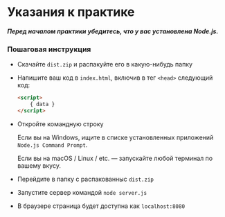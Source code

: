 # Указания к практике

_**Перед началом практики убедитесь, что у вас установлена Node.js.**_

### Пошаговая инструкция

- Скачайте `dist.zip` и распакуйте его в какую-нибудь папку
- Напишите ваш код в `index.html`, включив в тег `<head>` следующий код:
  
  ```html
  <script>
      { data }
  </script>
  ```

- Откройте командную строку
  
  Если вы на Windows, ищите в списке установленных приложений
  `Node.js Command Prompt`.

  Если вы на macOS / Linux / etc. &mdash; запускайте любой терминал по вашему вкусу.

- Перейдите в папку с распакованныс `dist.zip`
- Запустите сервер командой `node server.js`
- В браузере страница будет доступна как `localhost:8080`